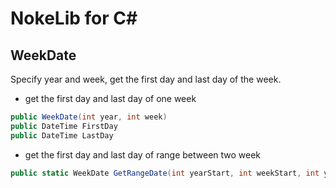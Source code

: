 # NokeLib for C#

## WeekDate
Specify year and week, get the first day and last day of the week.

* get the first day and last day of one week
```c#
public WeekDate(int year, int week)
public DateTime FirstDay
public DateTime LastDay
```
* get the first day and last day of range between two week
```c#
public static WeekDate GetRangeDate(int yearStart, int weekStart, int yearEnd, int weekEnd)
```
